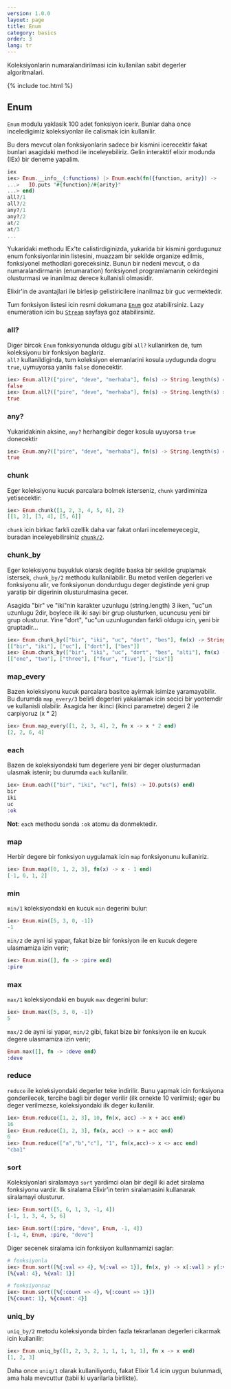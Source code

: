 ```yaml
---
version: 1.0.0
layout: page
title: Enum
category: basics
order: 3
lang: tr
---
```


Koleksiyonlarin numaralandirilmasi icin kullanilan sabit degerler algoritmalari.

{% include toc.html %}

## Enum

`Enum` modulu yaklasik 100 adet fonksiyon icerir. Bunlar daha once inceledigimiz koleksiyonlar ile calismak icin kullanilir.

Bu ders mevcut olan fonksiyonlarin sadece bir kismini icerecektir fakat bunlari asagidaki method ile inceleyebiliriz.
Gelin interaktif elixir modunda (IEx) bir deneme yapalim.


```elixir
iex
iex> Enum.__info__(:functions) |> Enum.each(fn({function, arity}) ->
...>   IO.puts "#{function}/#{arity}"
...> end)
all?/1
all?/2
any?/1
any?/2
at/2
at/3
...
```

Yukaridaki methodu IEx'te calistirdiginizda, yukarida bir kismini gordugunuz enum fonksiyonlarinin listesini, 
muazzam bir sekilde organize edilmis, fonksiyonel methodlari goreceksiniz. Bunun bir nedeni mevcut, o da numaralandirmanin (enumaration)
fonksiyonel programlamanin cekirdegini olusturmasi ve inanilmaz derece kullanisli olmasidir. 

Elixir'in de avantajlari ile birlesip gelistiricilere inanilmaz bir guc vermektedir.

Tum fonksiyon listesi icin resmi dokumana [`Enum`](http://elixir-lang.org/docs/stable/elixir/Enum.html) goz atabilirsiniz.
Lazy enumeration icin bu [`Stream`](http://elixir-lang.org/docs/stable/elixir/Stream.html) sayfaya goz atabilirsiniz. 


### all?

Diger bircok `Enum` fonksiyonunda oldugu gibi `all?` kullanirken de, tum koleksiyonu bir fonksiyon baglariz.  
`all?` kullanildiginda, tum koleksiyon elemanlarini kosula uydugunda dogru `true`, uymuyorsa yanlis `false` donecektir.


```elixir
iex> Enum.all?(["pire", "deve", "merhaba"], fn(s) -> String.length(s) == 3 end)
false
iex> Enum.all?(["pire", "deve", "merhaba"], fn(s) -> String.length(s) > 1 end)
true
```

### any?

Yukaridakinin aksine, `any?` herhangibir deger kosula uyuyorsa `true` donecektir

```elixir
iex> Enum.any?(["pire", "deve", "merhaba"], fn(s) -> String.length(s) == 7 end)
true
```

### chunk

Eger koleksiyonu kucuk parcalara bolmek isterseniz, `chunk` yardiminiza yetisecektir:

```elixir
iex> Enum.chunk([1, 2, 3, 4, 5, 6], 2)
[[1, 2], [3, 4], [5, 6]]
```

`chunk` icin birkac farkli ozellik daha var fakat onlari incelemeyecegiz, buradan inceleyebilirsiniz [`chunk/2`](http://elixir-lang.org/docs/stable/elixir/Enum.html#chunk/2).

### chunk_by

Eger koleksiyonu buyukluk olarak degilde baska bir sekilde gruplamak istersek, `chunk_by/2` methodu kullanilabilir. 
Bu metod verilen degerleri ve fonksiyonu alir, ve fonksiyonun dondurdugu deger degistinde yeni grup yaratip bir digerinin olusturulmasina gecer.

Asagida "bir" ve "iki"nin karakter uzunlugu (string.length) 3 iken, "uc"un uzunlugu 2dir, boylece ilk iki sayi bir grup olusturken, ucuncusu yeni bir grup olusturur.
Yine "dort", "uc"un uzunlugundan farkli oldugu icin, yeni bir gruptadir...

```elixir
iex> Enum.chunk_by(["bir", "iki", "uc", "dort", "bes"], fn(x) -> String.length(x) end)
[["bir", "iki"], ["uc"], ["dort"], ["bes"]]
iex> Enum.chunk_by(["bir", "iki", "uc", "dort", "bes", "alti"], fn(x) -> String.length(x) end)
[["one", "two"], ["three"], ["four", "five"], ["six"]]
```

### map_every

Bazen koleksiyonu kucuk parcalara basitce ayirmak isimize yaramayabilir. Bu durumda `map_every/3` belirli degerleri yakalamak icin
secici bir yontemdir ve kullanisli olabilir. Asagida her ikinci (ikinci parametre) degeri 2 ile carpiyoruz (x * 2)

```elixir
iex> Enum.map_every([1, 2, 3, 4], 2, fn x -> x * 2 end)
[2, 2, 6, 4]
```

### each

Bazen de koleksiyondaki tum degerlere yeni bir deger olusturmadan ulasmak istenir; bu durumda `each` kullanilir.


```elixir
iex> Enum.each(["bir", "iki", "uc"], fn(s) -> IO.puts(s) end)
bir
iki
uc
:ok
```

__Not__: `each` methodu sonda `:ok` atomu da donmektedir.

### map

Herbir degere bir fonksiyon uygulamak icin `map` fonksiyonunu kullaniriz. 

```elixir
iex> Enum.map([0, 1, 2, 3], fn(x) -> x - 1 end)
[-1, 0, 1, 2]
```

### min

`min/1` koleksiyondaki en kucuk `min` degerini bulur:

```elixir
iex> Enum.min([5, 3, 0, -1])
-1
```

`min/2` de ayni isi yapar, fakat bize bir fonksiyon ile en kucuk degere ulasmamiza izin verir;

```elixir
iex> Enum.min([], fn -> :pire end)
:pire
```

### max

`max/1` koleksiyondaki en buyuk `max` degerini bulur:

```elixir
iex> Enum.max([5, 3, 0, -1])
5
```

`max/2` de ayni isi yapar, `min/2` gibi, fakat bize bir fonksiyon ile en kucuk degere ulasmamiza izin verir;

```elixir
Enum.max([], fn -> :deve end)
:deve
```

### reduce

`reduce` ile koleksiyondaki degerler teke indirilir. Bunu yapmak icin fonksiyona gonderilecek, tercihe bagli bir deger verilir (ilk ornekte 10 verilmis);
eger bu deger verilmezse, koleksiyondaki ilk deger kullanilir.


```elixir
iex> Enum.reduce([1, 2, 3], 10, fn(x, acc) -> x + acc end)
16
iex> Enum.reduce([1, 2, 3], fn(x, acc) -> x + acc end)
6
iex> Enum.reduce(["a","b","c"], "1", fn(x,acc)-> x <> acc end)
"cba1"
```

### sort

Koleksiyonlari siralamaya `sort` yardimci olan bir degil iki adet siralama fonksiyonu vardir.
Ilk siralama Elixir'in terim siralamasini kullanarak siralamayi olusturur.

```elixir
iex> Enum.sort([5, 6, 1, 3, -1, 4])
[-1, 1, 3, 4, 5, 6]

iex> Enum.sort([:pire, "deve", Enum, -1, 4])
[-1, 4, Enum, :pire, "deve"]
```

Diger secenek siralama icin fonksiyon kullanmamizi saglar:

```elixir
# fonksiyonla
iex> Enum.sort([%{:val => 4}, %{:val => 1}], fn(x, y) -> x[:val] > y[:val] end)
[%{val: 4}, %{val: 1}]

# fonksiyonsuz
iex> Enum.sort([%{:count => 4}, %{:count => 1}])
[%{count: 1}, %{count: 4}]
```

### uniq_by

`uniq_by/2` metodu koleksiyonda birden fazla tekrarlanan degerleri cikarmak icin kullanilir:

```elixir
iex> Enum.uniq_by([1, 2, 3, 2, 1, 1, 1, 1, 1], fn x -> x end)
[1, 2, 3]
```

Daha once `uniq/1` olarak kullaniliyordu, fakat Elixir 1.4 icin uygun bulunmadi, ama hala mevcuttur (tabii ki uyarilarla birlikte).
